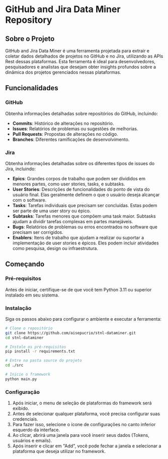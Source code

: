 # GitHub and Jira Data Miner Repository

## Sobre o Projeto

GitHub and Jira Data Miner é uma ferramenta projetada para extrair e coletar dados detalhados de projetos no GitHub e no Jira, utilizando as APIs Rest dessas plataformas. Esta ferramenta é ideal para desenvolvedores, pesquisadores e analistas que desejam obter insights profundos sobre a dinâmica dos projetos gerenciados nessas plataformas.

## Funcionalidades

### GitHub

Obtenha informações detalhadas sobre repositórios do GitHub, incluindo:

- **Commits**: Histórico de alterações no repositório.
- **Issues**: Relatórios de problemas ou sugestões de melhorias.
- **Pull Requests**: Propostas de alterações no código.
- **Branches**: Diferentes ramificações de desenvolvimento.

### Jira

Obtenha informações detalhadas sobre os diferentes tipos de issues do Jira, incluindo:

- **Epics**: Grandes corpos de trabalho que podem ser divididos em menores partes, como user stories, tasks, e subtasks.
- **User Stories**: Descrições de funcionalidades do ponto de vista do usuário final. Elas geralmente definem o que o usuário deseja alcançar com o software.
- **Tasks**: Tarefas individuais que precisam ser concluídas. Estas podem ser parte de uma user story ou épico.
- **Subtasks**: Tarefas menores que compõem uma task maior. Subtasks ajudam a dividir tarefas complexas em partes manejáveis.
- **Bugs**: Relatórios de problemas ou erros encontrados no software que precisam ser corrigidos.
- **Enablers**: Itens de trabalho que ajudam a realizar ou suportar a implementação de user stories e épicos. Eles podem incluir atividades como pesquisa, design ou infraestrutura.

## Começando

### Pré-requisitos

Antes de iniciar, certifique-se de que você tem Python 3.11 ou superior instalado em seu sistema.

### Instalação

Siga os passos abaixo para configurar o ambiente e executar a ferramenta:

```bash
# Clone o repositório
git clone https://github.com/aisepucrio/stnl-dataminer.git
cd stnl-dataminer

# Instale os pré-requisitos
pip install -r requirements.txt

# Entre na pasta source do projeto
cd ./src

# Inicie o framework
python main.py
```

### Configuração

1. Após iniciar, o menu de seleção de plataformas do framework será exibido.
2. Antes de selecionar qualquer plataforma, você precisa configurar suas credenciais.
3. Para fazer isso, selecione o ícone de configurações no canto inferior esquerdo da interface.
4. Ao clicar, abrirá uma janela para você inserir seus dados (Tokens, usuários e emails).
5. Após inserir e clicar em "Add", você pode fechar a janela e selecionar a plataforma que deseja utilizar no framework.
